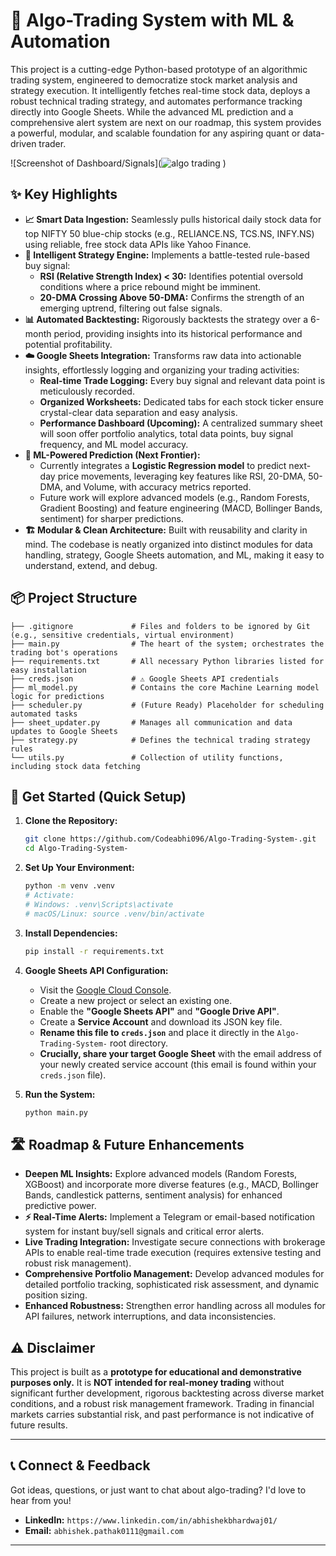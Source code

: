 
# 🚀 Algo-Trading System with ML & Automation
 This project is a cutting-edge Python-based prototype of an algorithmic trading system, engineered to democratize stock market analysis and strategy execution. It intelligently fetches real-time stock data, deploys a robust technical trading strategy, and automates performance tracking directly into Google Sheets. While the advanced ML prediction and a comprehensive alert system are next on our roadmap, this system provides a powerful, modular, and scalable foundation for any aspiring quant or data-driven trader.


![Screenshot of Dashboard/Signals](![algo trading](https://github.com/user-attachments/assets/80178544-69c7-4aa6-bc02-04f6a21910a3)
)



 

## ✨ Key Highlights

  * **📈 Smart Data Ingestion:** Seamlessly pulls historical daily stock data for top NIFTY 50 blue-chip stocks (e.g., RELIANCE.NS, TCS.NS, INFY.NS) using reliable, free stock data APIs like Yahoo Finance.
  * **🧠 Intelligent Strategy Engine:** Implements a battle-tested rule-based buy signal:
      * **RSI (Relative Strength Index) \< 30:** Identifies potential oversold conditions where a price rebound might be imminent.
      * **20-DMA Crossing Above 50-DMA:** Confirms the strength of an emerging uptrend, filtering out false signals.
  * **📊 Automated Backtesting:** Rigorously backtests the strategy over a 6-month period, providing insights into its historical performance and potential profitability.
  * **☁️ Google Sheets Integration:** Transforms raw data into actionable insights, effortlessly logging and organizing your trading activities:
      * **Real-time Trade Logging:** Every buy signal and relevant data point is meticulously recorded.
      * **Organized Worksheets:** Dedicated tabs for each stock ticker ensure crystal-clear data separation and easy analysis.
      * **Performance Dashboard (Upcoming):** A centralized summary sheet will soon offer portfolio analytics, total data points, buy signal frequency, and ML model accuracy.
  * **🤖 ML-Powered Prediction (Next Frontier):**
      * Currently integrates a **Logistic Regression model** to predict next-day price movements, leveraging key features like RSI, 20-DMA, 50-DMA, and Volume, with accuracy metrics reported.
      * Future work will explore advanced models (e.g., Random Forests, Gradient Boosting) and feature engineering (MACD, Bollinger Bands, sentiment) for sharper predictions.
  * **🏗️ Modular & Clean Architecture:** Built with reusability and clarity in mind. The codebase is neatly organized into distinct modules for data handling, strategy, Google Sheets automation, and ML, making it easy to understand, extend, and debug.

## 📦 Project Structure

```
├── .gitignore             # Files and folders to be ignored by Git (e.g., sensitive credentials, virtual environment)
├── main.py                # The heart of the system; orchestrates the trading bot's operations
├── requirements.txt       # All necessary Python libraries listed for easy installation
├── creds.json             # ⚠️ Google Sheets API credentials 
├── ml_model.py            # Contains the core Machine Learning model logic for predictions
├── scheduler.py           # (Future Ready) Placeholder for scheduling automated tasks
├── sheet_updater.py       # Manages all communication and data updates to Google Sheets
├── strategy.py            # Defines the technical trading strategy rules
└── utils.py               # Collection of utility functions, including stock data fetching
```

## 🚀 Get Started (Quick Setup)

1.  **Clone the Repository:**

    ```bash
    git clone https://github.com/Codeabhi096/Algo-Trading-System-.git
    cd Algo-Trading-System-
    ```

2.  **Set Up Your Environment:**

    ```bash
    python -m venv .venv
    # Activate:
    # Windows: .venv\Scripts\activate
    # macOS/Linux: source .venv/bin/activate
    ```

3.  **Install Dependencies:**

    ```bash
    pip install -r requirements.txt
    ```

4.  **Google Sheets API Configuration:**

      * Visit the [Google Cloud Console](https://console.cloud.google.com/).
      * Create a new project or select an existing one.
      * Enable the **"Google Sheets API"** and **"Google Drive API"**.
      * Create a **Service Account** and download its JSON key file.
      * **Rename this file to `creds.json`** and place it directly in the `Algo-Trading-System-` root directory.
      * **Crucially, share your target Google Sheet** with the email address of your newly created service account (this email is found within your `creds.json` file).

5.  **Run the System:**

    ```bash
    python main.py
    ```

## 🛣️ Roadmap & Future Enhancements

  * **Deepen ML Insights:** Explore advanced models (Random Forests, XGBoost) and incorporate more diverse features (e.g., MACD, Bollinger Bands, candlestick patterns, sentiment analysis) for enhanced predictive power.
  * **⚡ Real-Time Alerts:** Implement a Telegram or email-based notification system for instant buy/sell signals and critical error alerts.
  * **Live Trading Integration:** Investigate secure connections with brokerage APIs to enable real-time trade execution (requires extensive testing and robust risk management).
  * **Comprehensive Portfolio Management:** Develop advanced modules for detailed portfolio tracking, sophisticated risk assessment, and dynamic position sizing.
  * **Enhanced Robustness:** Strengthen error handling across all modules for API failures, network interruptions, and data inconsistencies.

## ⚠️ Disclaimer

This project is built as a **prototype for educational and demonstrative purposes only.** It is **NOT intended for real-money trading** without significant further development, rigorous backtesting across diverse market conditions, and a robust risk management framework. Trading in financial markets carries substantial risk, and past performance is not indicative of future results.

-----

## 📞 Connect & Feedback

Got ideas, questions, or just want to chat about algo-trading? I'd love to hear from you\!

  * **LinkedIn:**  `https://www.linkedin.com/in/abhishekbhardwaj01/`
  * **Email:**  `abhishek.pathak0111@gmail.com`

-----
